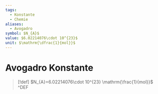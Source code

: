 ```yaml
---
tags:
  - Konstante
  - Chemie
aliases:
  - Avogadro
symbol: $N_{A}$
value: $6.02214076\cdot 10^{23}$
unit: $\mathrm{\dfrac{1}{mol}}$
---
```


# Avogadro Konstante

> [!def] $N_{A}=6.02214076\cdot 10^{23} \mathrm{\frac{1}{mol}}$ ^DEF